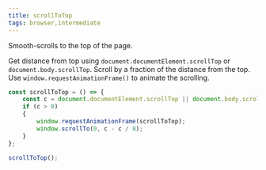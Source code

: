 ```yaml
---
title: scrollToTop
tags: browser,intermediate
---
```


Smooth-scrolls to the top of the page.

Get distance from top using `document.documentElement.scrollTop` or `document.body.scrollTop`.
Scroll by a fraction of the distance from the top. Use `window.requestAnimationFrame()` to animate the scrolling.

```js
const scrollToTop = () => {
    const c = document.documentElement.scrollTop || document.body.scrollTop;
    if (c > 0) 
    {
        window.requestAnimationFrame(scrollToTop);
        window.scrollTo(0, c - c / 8);
    }
};
```

```js
scrollToTop();
```